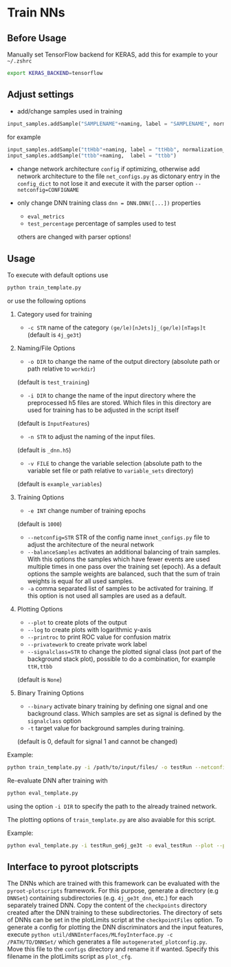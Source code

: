 # Train NNs
## Before Usage
Manually set TensorFlow backend for KERAS, add this for example to your `~/.zshrc`
```bash
export KERAS_BACKEND=tensorflow
```

## Adjust settings
- add/change samples used in training
```python
input_samples.addSample("SAMPLENAME"+naming, label = "SAMPLENAME", normalization_weight = FLOAT)
```
for example
```python
input_samples.addSample("ttHbb"+naming, label = "ttHbb", normalization_weight = 2.)
input_samples.addSample("ttbb"+naming,  label = "ttbb")
```

- change network architecture `config` if optimizing, otherwise add network architecture to the file `net_configs.py` as dictonary entry in the `config_dict` to not lose it and execute it with the parser option `--netconfig=CONFIGNAME`
- only change DNN training class `dnn = DNN.DNN([...])` properties 
    - `eval_metrics` 
    - `test_percentage` percentage of samples used to test

  others are changed with parser options!

## Usage
To execute with default options use
```bash
python train_template.py 
```
or use the following options 
1. Category used for training
    - `-c STR` name of the category `(ge/le)[nJets]j_(ge/le)[nTags]t` 
    (default is `4j_ge3t`)

2. Naming/File Options
    - `-o DIR` to change the name of the output directory (absolute path or path relative to `workdir`)

    (default is `test_training`)
    - `-i DIR` to change the name of the input directory where the preprocessed h5 files are stored. Which files in this directory are used for training has to be adjusted in the script itself

    (default is `InputFeatures`)
    - `-n STR` to adjust the naming of the input files.

    (default is `_dnn.h5`)
    - `-v FILE` to change the variable selection (absolute path to the variable set file or path relative to `variable_sets` directory)

    (default is `example_variables`)
    

3. Training Options
    - `-e INT` change number of training epochs 

    (default is `1000`)
    - `--netconfig=STR` STR of the config name in`net_configs.py` file to adjust the architecture of the neural network
    - `--balanceSamples` activates an additional balancing of train samples. With this options the samples which have fewer events are used multiple times in one pass over the training set (epoch). As a default options the sample weights are balanced, such that the sum of train weights is equal for all used samples.
    - `-a` comma separated list of samples to be activated for training. If this option is not used all samples are used as a default.

4. Plotting Options
    - `--plot` to create plots of the output 
    - `--log` to create plots with logarithmic y-axis
    - `--printroc` to print ROC value for confusion matrix
    - `--privatework` to create private work label
    - `--signalclass=STR` to change the plotted signal class (not part of the background stack plot), possible to do a combination, for example `ttH,ttbb` 

    (default is `None`)

5. Binary Training Options
    - `--binary` activate binary training by defining one signal and one background class. Which samples are set as signal is defined by the `signalclass` option
    - `-t` target value for background samples during training. 

    (default is 0, default for signal 1 and cannot be changed)


Example:
```bash
python train_template.py -i /path/to/input/files/ -o testRun --netconfig=test_config --plot --printroc -c ge6j_ge3t --epochs=1000 --signalclass=ttHbb,ttbb
```


Re-evaluate DNN after training with
```bash
python eval_template.py
```
using the option `-i DIR` to specify the path to the already trained network. 

The plotting options of `train_template.py` are also avaiable for this script.

Example:
```bash
python eval_template.py -i testRun_ge6j_ge3t -o eval_testRun --plot --printroc
```

## Interface to pyroot plotscripts
The DNNs which are trained with this framework can be evaluated with the `pyroot-plotscripts` framework.
For this purpose, generate a directory (e.g `DNNSet`) containing subdirectories (e.g. `4j_ge3t_dnn`, etc.) for each separately trained DNN.
Copy the content of the `checkpoints` directory created after the DNN training to these subdirectories. 
The directory of sets of DNNs can be set in the plotLimits script at the `checkpointFiles` option.
To generate a config for plotting the DNN discriminators and the input features, execute `python util/dNNInterfaces/MLfoyInterface.py -c /PATH/TO/DNNSet/` which generates a file `autogenerated_plotconfig.py`. Move this file to the `configs` directory and rename it if wanted.
Specify this filename in the plotLimits script as `plot_cfg`.
